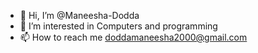 - 👋 Hi, I’m @Maneesha-Dodda
- 👀 I’m interested in Computers and programming 
- 📫 How to reach me doddamaneesha2000@gmail.com

<!---
Maneesha-Dodda/Maneesha-Dodda is a ✨ special ✨ repository because its `README.md` (this file) appears on your GitHub profile.
You can click the Preview link to take a look at your changes.
--->
